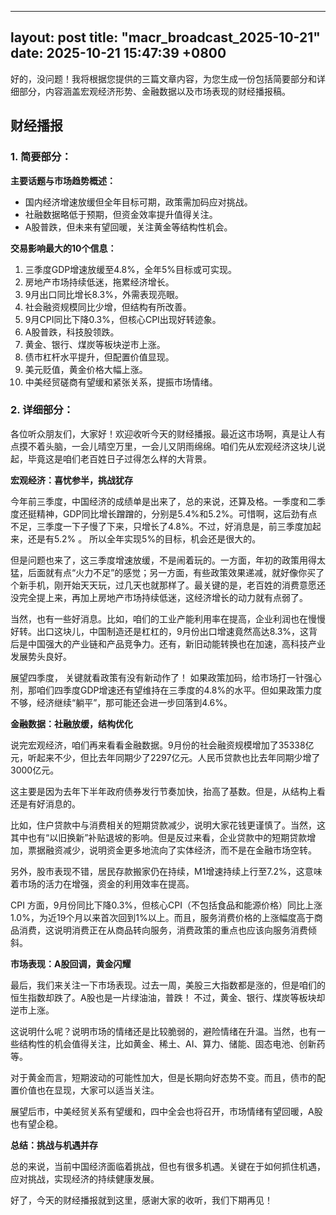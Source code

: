 
--- 
layout: post
title: "macr_broadcast_2025-10-21"
date: 2025-10-21 15:47:39 +0800
--- 

好的，没问题！我将根据您提供的三篇文章内容，为您生成一份包括简要部分和详细部分，内容涵盖宏观经济形势、金融数据以及市场表现的财经播报稿。

## 财经播报

### 1. 简要部分：

**主要话题与市场趋势概述：**

*   国内经济增速放缓但全年目标可期，政策需加码应对挑战。
*   社融数据略低于预期，但资金效率提升值得关注。
*   A股普跌，但未来有望回暖，关注黄金等结构性机会。

**交易影响最大的10个信息：**

1.  三季度GDP增速放缓至4.8%，全年5%目标或可实现。
2.  房地产市场持续低迷，拖累经济增长。
3.  9月出口同比增长8.3%，外需表现亮眼。
4.  社会融资规模同比少增，但结构有所改善。
5.  9月CPI同比下降0.3%，但核心CPI出现好转迹象。
6.  A股普跌，科技股领跌。
7.  黄金、银行、煤炭等板块逆市上涨。
8.  债市杠杆水平提升，但配置价值显现。
9.  美元贬值，黄金价格大幅上涨。
10. 中美经贸磋商有望缓和紧张关系，提振市场情绪。

### 2. 详细部分：

各位听众朋友们，大家好！欢迎收听今天的财经播报。最近这市场啊，真是让人有点摸不着头脑，一会儿晴空万里，一会儿又阴雨绵绵。咱们先从宏观经济这块儿说起，毕竟这是咱们老百姓日子过得怎么样的大背景。

**宏观经济：喜忧参半，挑战犹存**

今年前三季度，中国经济的成绩单是出来了，总的来说，还算及格。一季度和二季度还挺精神，GDP同比增长蹭蹭的，分别是5.4%和5.2%。可惜啊，这后劲有点不足，三季度一下子慢了下来，只增长了4.8%。不过，好消息是，前三季度加起来，还是有5.2% 。 所以全年实现5%的目标，机会还是很大的。

但是问题也来了，这三季度增速放缓，不是闹着玩的。一方面，年初的政策用得太猛，后面就有点“火力不足”的感觉；另一方面，有些政策效果递减，就好像你买了个新手机，刚开始天天玩，过几天也就那样了。最关键的是，老百姓的消费意愿还没完全提上来，再加上房地产市场持续低迷，这经济增长的动力就有点弱了。

当然，也有一些好消息。比如，咱们的工业产能利用率在提高，企业利润也在慢慢好转。出口这块儿，中国制造还是杠杠的，9月份出口增速竟然高达8.3%，这背后是中国强大的产业链和产品竞争力。还有，新旧动能转换也在加速，高科技产业发展势头良好。

展望四季度， 关键就看政策有没有新动作了！ 如果政策加码，给市场打一针强心剂，那咱们四季度GDP增速还有望维持在三季度的4.8%的水平。但如果政策力度不够，经济继续“躺平”，那可能还会进一步回落到4.6%。

**金融数据：社融放缓，结构优化**

说完宏观经济，咱们再来看看金融数据。9月份的社会融资规模增加了35338亿元，听起来不少，但比去年同期少了2297亿元。人民币贷款也比去年同期少增了3000亿元。

这主要是因为去年下半年政府债券发行节奏加快，抬高了基数。但是，从结构上看还是有好消息的。

比如，住户贷款中与消费相关的短期贷款减少，说明大家花钱更谨慎了。当然，这其中也有“以旧换新”补贴退坡的影响。但是反过来看，企业贷款中的短期贷款增加，票据融资减少，说明资金更多地流向了实体经济，而不是在金融市场空转。

另外，股市表现不错，居民存款搬家仍在持续，M1增速持续上行至7.2%，这意味着市场的活力在增强，资金的利用效率在提高。

CPI 方面，9月份同比下降0.3%，但核心CPI（不包括食品和能源价格）同比上涨1.0%，为近19个月以来首次回到1%以上。而且，服务消费价格的上涨幅度高于商品消费，这说明消费正在从商品转向服务，消费政策的重点也应该向服务消费倾斜。

**市场表现：A股回调，黄金闪耀**

最后，我们来关注一下市场表现。过去一周，美股三大指数都是涨的，但是咱们的恒生指数却跌了。A股也是一片绿油油，普跌！ 不过，黄金、银行、煤炭等板块却逆市上涨。

这说明什么呢？说明市场的情绪还是比较脆弱的，避险情绪在升温。当然，也有一些结构性的机会值得关注，比如黄金、稀土、AI、算力、储能、固态电池、创新药等。

对于黄金而言，短期波动的可能性加大，但是长期向好态势不变。而且，债市的配置价值也在显现，大家可以适当关注。

展望后市，中美经贸关系有望缓和，四中全会也将召开，市场情绪有望回暖，A股也有望企稳。

**总结：挑战与机遇并存**

总的来说，当前中国经济面临着挑战，但也有很多机遇。关键在于如何抓住机遇，应对挑战，实现经济的持续健康发展。

好了，今天的财经播报就到这里，感谢大家的收听，我们下期再见！